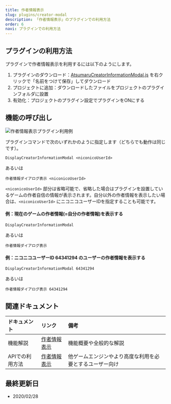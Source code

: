 ```yaml
---
title: 作者情報表示
slug: plugins/creator-modal
description: 「作者情報表示」のプラグインでの利用方法
order: 6
navi: プラグインでの利用方法
---
```

    
## プラグインの利用方法
プラグインで作者情報表示を利用するには以下のようにします。
1. プラグインのダウンロード：[AtsumaruCreatorInformationModal.js](https://raw.githubusercontent.com/atsumaru/mv-plugins/master/plugins/AtsumaruCreatorInformationModal.js) を右クリックで「名前をつけて保存」してダウンロード
1. プロジェクトに追加：ダウンロードしたファイルをプロジェクトのプラグインフォルダに設置
1. 有効化：プロジェクトのプラグイン設定でプラグインをONにする
    
## 機能の呼び出し
    
![作者情報表示プラグイン利用例](/images/creator-modal_plugin_sample.png)
    
プラグインコマンドで次のいずれかのように指定します（どちらでも動作は同じです）。
```
DisplayCreatorInformationModal <niconicoUserId>
```
あるいは
```
作者情報ダイアログ表示 <niconicoUserId>
```
`<niconicoUserId>` 部分は省略可能で、省略した場合はプラグインを設置しているゲームの作者自信の情報が表示されます。自分以外の作者情報を表示したい場合は、`<niconicoUserId>` にニコニコユーザーIDを指定することも可能です。
    
#### 例：現在のゲームの作者情報(=自分の作者情報)を表示する
```
DisplayCreatorInformationModal
```
あるいは
```
作者情報ダイアログ表示
```
    
#### 例：ニコニコユーザーID 64341294 のユーザーの作者情報を表示する
```
DisplayCreatorInformationModal 64341294
```
あるいは
```
作者情報ダイアログ表示 64341294
```
    
## 関連ドキュメント
    
ドキュメント|リンク|備考
:---|:---|:---
機能解説|[作者情報表示](/creator-modal)|機能概要や全般的な解説
APIでの利用方法|[作者情報表示](/apis/creator-modal)|他ゲームエンジンやより高度な利用を必要とするユーザー向け
    
## 最終更新日
 - 2020/02/28
